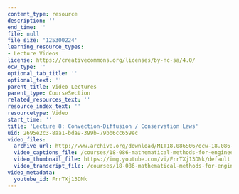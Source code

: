 ```yaml
---
content_type: resource
description: ''
end_time: ''
file: null
file_size: '125300224'
learning_resource_types:
- Lecture Videos
license: https://creativecommons.org/licenses/by-nc-sa/4.0/
ocw_type: ''
optional_tab_title: ''
optional_text: ''
parent_title: Video Lectures
parent_type: CourseSection
related_resources_text: ''
resource_index_text: ''
resourcetype: Video
start_time: ''
title: 'Lecture 8: Convection-Diffusion / Conservation Laws'
uid: 2695e2c3-8aa1-bda9-399b-79bb6cc659ec
video_files:
  archive_url: http://www.archive.org/download/MIT18.086S06/ocw-18.086-24feb2006-220k.mp4
  video_captions_file: /courses/18-086-mathematical-methods-for-engineers-ii-spring-2006/d7fae963c1af53ffadee8b31fe1f657c_FrrTXj13DNk.vtt
  video_thumbnail_file: https://img.youtube.com/vi/FrrTXj13DNk/default.jpg
  video_transcript_file: /courses/18-086-mathematical-methods-for-engineers-ii-spring-2006/b0255237cab7d24c8891bec5a68754ac_FrrTXj13DNk.pdf
video_metadata:
  youtube_id: FrrTXj13DNk
---
```

